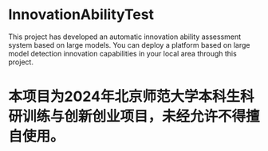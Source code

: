 # InnovationAbilityTest
This project has developed an automatic innovation ability assessment system based on large models.
You can deploy a platform based on large model detection innovation capabilities in your local area through this project.

# 本项目为2024年北京师范大学本科生科研训练与创新创业项目，未经允许不得擅自使用。

